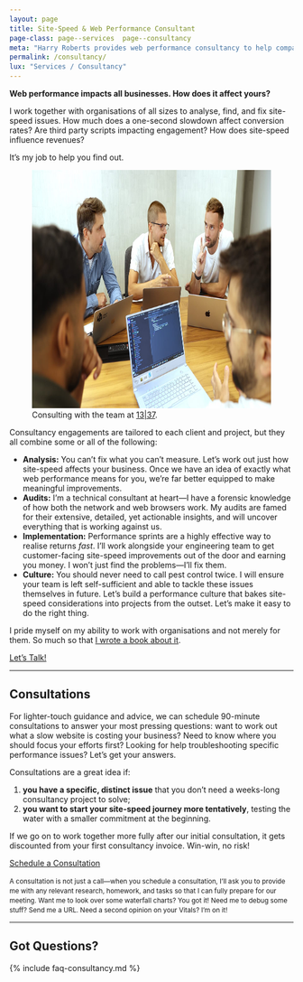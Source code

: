```yaml
---
layout: page
title: Site-Speed & Web Performance Consultant
page-class: page--services  page--consultancy
meta: "Harry Roberts provides web performance consultancy to help companies of all shapes and sizes pass Core Web Vitals and improve user experience."
permalink: /consultancy/
lux: "Services / Consultancy"
---
```


<script type="application/ld+json">
{
  "@context": "https://schema.org",

  "name": "CSS Wizardry Ltd.",
  "image": "https://csswizardry.com/icon.png",
  "address": "Leeds, GB",
  "@id": "{{ site.url }}/consultancy/#service",
  "@type": "ProfessionalService",
  "serviceType": "Site-Speed & Web-Performance Consultancy",
  "url": "{{ site.url }}/consultancy/",
  "provider": { "@id": "{{ site.url }}#org" },

  "areaServed": "Worldwide",
  "priceRange": "GBP7500-50000",

  "audience": {
    "@type": "Audience",
    "audienceType": [
      "E-commerce",
      "Retail",
      "Media",
      "Publishing",
      "High-Traffic Brands"
    ]
  },

  "availableChannel": {
    "@type": "ServiceChannel",
    "serviceLocation": {
      "@type": "VirtualLocation",
      "url": "{{ site.url }}/consultancy/"
    }
  }
}
</script>

**Web performance impacts all businesses. How does it affect yours?**

I work together with organisations of all sizes to analyse, find, and fix
site-speed issues. How much does a one-second slowdown affect conversion rates?
Are third party scripts impacting engagement? How does site-speed influence
revenues?

It’s my job to help you find out.

<figure>
  <img src="/img/content/consultancy.jpg"
       alt=""
       width="750"
       height="422"
       id="consultancy-image"
       style="background-image: url({% include base64/consultancy.jpg.html %});"
       fetchpriority="high"
       decoding="sync"
       elementtiming="consultancy-image">
  <figcaption>Consulting with the team at <a href="https://1337.tech/">13|37</a>.</figcaption>
</figure>

Consultancy engagements are tailored to each client and project, but they all
combine some or all of the following:

* **Analysis:** You can’t fix what you can’t measure. Let’s work out just how
  site-speed affects your business. Once we have an idea of exactly what web
  performance means for you, we’re far better equipped to make meaningful
  improvements.
* **Audits:** I’m a technical consultant at heart—I have a forensic knowledge of
  how both the network and web browsers work. My audits are famed for their
  extensive, detailed, yet actionable insights, and will uncover everything that
  is working against us.
* **Implementation:** Performance sprints are a highly effective way to realise
  returns _fast_. I’ll work alongside your engineering team to get
  customer-facing site-speed improvements out of the door and earning you money.
  I won’t just find the problems—I’ll fix them.
* **Culture:** You should never need to call pest control twice. I will ensure
  your team is left self-sufficient and able to tackle these issues themselves
  in future. Let’s build a performance culture that bakes site-speed
  considerations into projects from the outset. Let’s make it easy to do the
  right thing.

I pride myself on my ability to work with organisations and not merely for them.
So much so that [I wrote a book about
it](https://gumroad.com/l/questions-for-consultants).

<a href="mailto:csswizardry@gmail.com?subject=Consultancy%20Engagement" class="btn  btn--full">Let’s Talk!</a>

- - -

## Consultations

For lighter-touch guidance and advice, we can schedule 90-minute consultations
to answer your most pressing questions: want to work out what a slow website is
costing your business? Need to know where you should focus your efforts first?
Looking for help troubleshooting specific performance issues? Let’s get your
answers.

Consultations are a great idea if:

1. **you have a specific, distinct issue** that you don’t need a weeks-long
   consultancy project to solve;
2. **you want to start your site-speed journey more tentatively**, testing the
   water with a smaller commitment at the beginning.

If we go on to work together more fully after our initial consultation, it gets
discounted from your first consultancy invoice. Win-win, no risk!

<a href="https://calendly.com/csswizardry/consultation" class="btn  btn--full">Schedule a Consultation</a>

<small>A consultation is not just a call—when you schedule a consultation, I’ll
ask you to provide me with any relevant research, homework, and tasks so that
I can fully prepare for our meeting. Want me to look over some waterfall charts?
You got it! Need me to debug some stuff? Send me a URL. Need a second opinion on
your Vitals? I’m on it!</small>

- - -

## Got Questions?

{% include faq-consultancy.md %}
